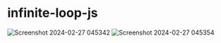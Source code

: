 # infinite-loop-js

![Screenshot 2024-02-27 045342](https://github.com/ArchProtios/infinite-loop-js/assets/99127122/03f9c7c7-8854-469e-ac99-60632f98f0a2)
![Screenshot 2024-02-27 045354](https://github.com/ArchProtios/infinite-loop-js/assets/99127122/ac34978c-2c12-4e1c-bc48-c62c79051f56)
